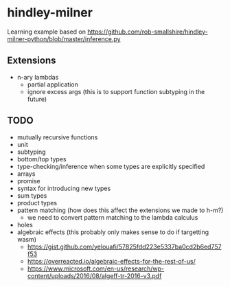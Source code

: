 # hindley-milner

Learning example based on https://github.com/rob-smallshire/hindley-milner-python/blob/master/inference.py

## Extensions

- n-ary lambdas
  - partial application
  - ignore excess args (this is to support function subtyping in the future)

## TODO
- mutually recursive functions
- unit
- subtyping
- bottom/top types
- type-checking/inference when some types are explicitly specified
- arrays
- promise
- syntax for introducing new types
- sum types
- product types
- pattern matching (how does this affect the extensions we made to h-m?)
  - we need to convert pattern matching to the lambda calculus
- holes
- algebraic effects (this probably only makes sense to do if targetting wasm)
  - https://gist.github.com/yelouafi/57825fdd223e5337ba0cd2b6ed757f53
  - https://overreacted.io/algebraic-effects-for-the-rest-of-us/
  - https://www.microsoft.com/en-us/research/wp-content/uploads/2016/08/algeff-tr-2016-v3.pdf
